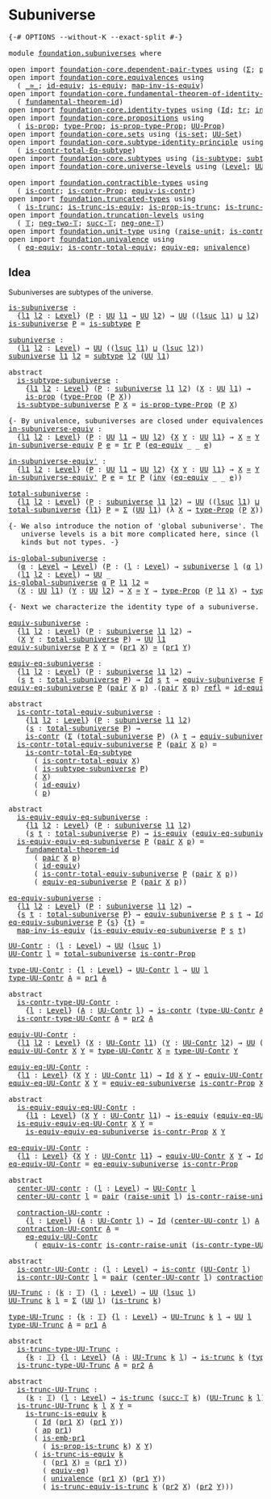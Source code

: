 # Subuniverse

<pre class="Agda"><a id="24" class="Symbol">{-#</a> <a id="28" class="Keyword">OPTIONS</a> <a id="36" class="Pragma">--without-K</a> <a id="48" class="Pragma">--exact-split</a> <a id="62" class="Symbol">#-}</a>

<a id="67" class="Keyword">module</a> <a id="74" href="foundation.subuniverses.html" class="Module">foundation.subuniverses</a> <a id="98" class="Keyword">where</a>

<a id="105" class="Keyword">open</a> <a id="110" class="Keyword">import</a> <a id="117" href="foundation-core.dependent-pair-types.html" class="Module">foundation-core.dependent-pair-types</a> <a id="154" class="Keyword">using</a> <a id="160" class="Symbol">(</a><a id="161" href="foundation-core.dependent-pair-types.html#502" class="Record">Σ</a><a id="162" class="Symbol">;</a> <a id="164" href="foundation-core.dependent-pair-types.html#575" class="InductiveConstructor">pair</a><a id="168" class="Symbol">;</a> <a id="170" href="foundation-core.dependent-pair-types.html#592" class="Field">pr1</a><a id="173" class="Symbol">;</a> <a id="175" href="foundation-core.dependent-pair-types.html#604" class="Field">pr2</a><a id="178" class="Symbol">)</a>
<a id="180" class="Keyword">open</a> <a id="185" class="Keyword">import</a> <a id="192" href="foundation-core.equivalences.html" class="Module">foundation-core.equivalences</a> <a id="221" class="Keyword">using</a>
  <a id="229" class="Symbol">(</a> <a id="231" href="foundation-core.equivalences.html#1607" class="Function Operator">_≃_</a><a id="234" class="Symbol">;</a> <a id="236" href="foundation-core.equivalences.html#2480" class="Function">id-equiv</a><a id="244" class="Symbol">;</a> <a id="246" href="foundation-core.equivalences.html#1542" class="Function">is-equiv</a><a id="254" class="Symbol">;</a> <a id="256" href="foundation-core.equivalences.html#4173" class="Function">map-inv-is-equiv</a><a id="272" class="Symbol">)</a>
<a id="274" class="Keyword">open</a> <a id="279" class="Keyword">import</a> <a id="286" href="foundation-core.fundamental-theorem-of-identity-types.html" class="Module">foundation-core.fundamental-theorem-of-identity-types</a> <a id="340" class="Keyword">using</a>
  <a id="348" class="Symbol">(</a> <a id="350" href="foundation-core.fundamental-theorem-of-identity-types.html#1888" class="Function">fundamental-theorem-id</a><a id="372" class="Symbol">)</a>
<a id="374" class="Keyword">open</a> <a id="379" class="Keyword">import</a> <a id="386" href="foundation-core.identity-types.html" class="Module">foundation-core.identity-types</a> <a id="417" class="Keyword">using</a> <a id="423" class="Symbol">(</a><a id="424" href="foundation-core.identity-types.html#641" class="Datatype">Id</a><a id="426" class="Symbol">;</a> <a id="428" href="foundation-core.identity-types.html#4584" class="Function">tr</a><a id="430" class="Symbol">;</a> <a id="432" href="foundation-core.identity-types.html#1552" class="Function">inv</a><a id="435" class="Symbol">;</a> <a id="437" href="foundation-core.identity-types.html#694" class="InductiveConstructor">refl</a><a id="441" class="Symbol">;</a> <a id="443" href="foundation-core.identity-types.html#2853" class="Function">ap</a><a id="445" class="Symbol">)</a>
<a id="447" class="Keyword">open</a> <a id="452" class="Keyword">import</a> <a id="459" href="foundation-core.propositions.html" class="Module">foundation-core.propositions</a> <a id="488" class="Keyword">using</a>
  <a id="496" class="Symbol">(</a> <a id="498" href="foundation-core.propositions.html#1246" class="Function">is-prop</a><a id="505" class="Symbol">;</a> <a id="507" href="foundation-core.propositions.html#1424" class="Function">type-Prop</a><a id="516" class="Symbol">;</a> <a id="518" href="foundation-core.propositions.html#1491" class="Function">is-prop-type-Prop</a><a id="535" class="Symbol">;</a> <a id="537" href="foundation-core.propositions.html#1322" class="Function">UU-Prop</a><a id="544" class="Symbol">)</a>
<a id="546" class="Keyword">open</a> <a id="551" class="Keyword">import</a> <a id="558" href="foundation-core.sets.html" class="Module">foundation-core.sets</a> <a id="579" class="Keyword">using</a> <a id="585" class="Symbol">(</a><a id="586" href="foundation-core.sets.html#1099" class="Function">is-set</a><a id="592" class="Symbol">;</a> <a id="594" href="foundation-core.sets.html#1177" class="Function">UU-Set</a><a id="600" class="Symbol">)</a>
<a id="602" class="Keyword">open</a> <a id="607" class="Keyword">import</a> <a id="614" href="foundation-core.subtype-identity-principle.html" class="Module">foundation-core.subtype-identity-principle</a> <a id="657" class="Keyword">using</a>
  <a id="665" class="Symbol">(</a> <a id="667" href="foundation-core.subtype-identity-principle.html#1572" class="Function">is-contr-total-Eq-subtype</a><a id="692" class="Symbol">)</a>
<a id="694" class="Keyword">open</a> <a id="699" class="Keyword">import</a> <a id="706" href="foundation-core.subtypes.html" class="Module">foundation-core.subtypes</a> <a id="731" class="Keyword">using</a> <a id="737" class="Symbol">(</a><a id="738" href="foundation-core.subtypes.html#1875" class="Function">is-subtype</a><a id="748" class="Symbol">;</a> <a id="750" href="foundation-core.subtypes.html#1998" class="Function">subtype</a><a id="757" class="Symbol">;</a> <a id="759" href="foundation-core.subtypes.html#2951" class="Function">is-emb-pr1</a><a id="769" class="Symbol">)</a>
<a id="771" class="Keyword">open</a> <a id="776" class="Keyword">import</a> <a id="783" href="foundation-core.universe-levels.html" class="Module">foundation-core.universe-levels</a> <a id="815" class="Keyword">using</a> <a id="821" class="Symbol">(</a><a id="822" href="Agda.Primitive.html#597" class="Postulate">Level</a><a id="827" class="Symbol">;</a> <a id="829" href="foundation-core.universe-levels.html#222" class="Primitive">UU</a><a id="831" class="Symbol">;</a> <a id="833" href="Agda.Primitive.html#780" class="Primitive">lsuc</a><a id="837" class="Symbol">;</a> <a id="839" href="Agda.Primitive.html#810" class="Primitive Operator">_⊔_</a><a id="842" class="Symbol">)</a>

<a id="845" class="Keyword">open</a> <a id="850" class="Keyword">import</a> <a id="857" href="foundation.contractible-types.html" class="Module">foundation.contractible-types</a> <a id="887" class="Keyword">using</a>
  <a id="895" class="Symbol">(</a> <a id="897" href="foundation-core.contractible-types.html#925" class="Function">is-contr</a><a id="905" class="Symbol">;</a> <a id="907" href="foundation.contractible-types.html#2659" class="Function">is-contr-Prop</a><a id="920" class="Symbol">;</a> <a id="922" href="foundation-core.contractible-types.html#4237" class="Function">equiv-is-contr</a><a id="936" class="Symbol">)</a>
<a id="938" class="Keyword">open</a> <a id="943" class="Keyword">import</a> <a id="950" href="foundation.truncated-types.html" class="Module">foundation.truncated-types</a> <a id="977" class="Keyword">using</a>
  <a id="985" class="Symbol">(</a> <a id="987" href="foundation-core.truncated-types.html#1466" class="Function">is-trunc</a><a id="995" class="Symbol">;</a> <a id="997" href="foundation-core.truncated-types.html#3918" class="Function">is-trunc-is-equiv</a><a id="1014" class="Symbol">;</a> <a id="1016" href="foundation.truncated-types.html#4327" class="Function">is-prop-is-trunc</a><a id="1032" class="Symbol">;</a> <a id="1034" href="foundation.truncated-types.html#4898" class="Function">is-trunc-equiv-is-trunc</a><a id="1057" class="Symbol">)</a>
<a id="1059" class="Keyword">open</a> <a id="1064" class="Keyword">import</a> <a id="1071" href="foundation.truncation-levels.html" class="Module">foundation.truncation-levels</a> <a id="1100" class="Keyword">using</a>
  <a id="1108" class="Symbol">(</a> <a id="1110" href="foundation-core.truncation-levels.html#382" class="Datatype">𝕋</a><a id="1111" class="Symbol">;</a> <a id="1113" href="foundation-core.truncation-levels.html#403" class="InductiveConstructor">neg-two-𝕋</a><a id="1122" class="Symbol">;</a> <a id="1124" href="foundation-core.truncation-levels.html#419" class="InductiveConstructor">succ-𝕋</a><a id="1130" class="Symbol">;</a> <a id="1132" href="foundation-core.truncation-levels.html#435" class="Function">neg-one-𝕋</a><a id="1141" class="Symbol">)</a>
<a id="1143" class="Keyword">open</a> <a id="1148" class="Keyword">import</a> <a id="1155" href="foundation.unit-type.html" class="Module">foundation.unit-type</a> <a id="1176" class="Keyword">using</a> <a id="1182" class="Symbol">(</a><a id="1183" href="foundation.unit-type.html#1237" class="Function">raise-unit</a><a id="1193" class="Symbol">;</a> <a id="1195" href="foundation.unit-type.html#2797" class="Function">is-contr-raise-unit</a><a id="1214" class="Symbol">)</a>
<a id="1216" class="Keyword">open</a> <a id="1221" class="Keyword">import</a> <a id="1228" href="foundation.univalence.html" class="Module">foundation.univalence</a> <a id="1250" class="Keyword">using</a>
  <a id="1258" class="Symbol">(</a> <a id="1260" href="foundation.univalence.html#1079" class="Function">eq-equiv</a><a id="1268" class="Symbol">;</a> <a id="1270" href="foundation.univalence.html#1331" class="Function">is-contr-total-equiv</a><a id="1290" class="Symbol">;</a> <a id="1292" href="foundation-core.univalence.html#832" class="Function">equiv-eq</a><a id="1300" class="Symbol">;</a> <a id="1302" href="foundation.univalence.html#996" class="Postulate">univalence</a><a id="1312" class="Symbol">)</a>
</pre>
## Idea

Subuniverses are subtypes of the universe.

<pre class="Agda"><a id="is-subuniverse"></a><a id="1380" href="foundation.subuniverses.html#1380" class="Function">is-subuniverse</a> <a id="1395" class="Symbol">:</a>
  <a id="1399" class="Symbol">{</a><a id="1400" href="foundation.subuniverses.html#1400" class="Bound">l1</a> <a id="1403" href="foundation.subuniverses.html#1403" class="Bound">l2</a> <a id="1406" class="Symbol">:</a> <a id="1408" href="Agda.Primitive.html#597" class="Postulate">Level</a><a id="1413" class="Symbol">}</a> <a id="1415" class="Symbol">(</a><a id="1416" href="foundation.subuniverses.html#1416" class="Bound">P</a> <a id="1418" class="Symbol">:</a> <a id="1420" href="foundation-core.universe-levels.html#222" class="Primitive">UU</a> <a id="1423" href="foundation.subuniverses.html#1400" class="Bound">l1</a> <a id="1426" class="Symbol">→</a> <a id="1428" href="foundation-core.universe-levels.html#222" class="Primitive">UU</a> <a id="1431" href="foundation.subuniverses.html#1403" class="Bound">l2</a><a id="1433" class="Symbol">)</a> <a id="1435" class="Symbol">→</a> <a id="1437" href="foundation-core.universe-levels.html#222" class="Primitive">UU</a> <a id="1440" class="Symbol">((</a><a id="1442" href="Agda.Primitive.html#780" class="Primitive">lsuc</a> <a id="1447" href="foundation.subuniverses.html#1400" class="Bound">l1</a><a id="1449" class="Symbol">)</a> <a id="1451" href="Agda.Primitive.html#810" class="Primitive Operator">⊔</a> <a id="1453" href="foundation.subuniverses.html#1403" class="Bound">l2</a><a id="1455" class="Symbol">)</a>
<a id="1457" href="foundation.subuniverses.html#1380" class="Function">is-subuniverse</a> <a id="1472" href="foundation.subuniverses.html#1472" class="Bound">P</a> <a id="1474" class="Symbol">=</a> <a id="1476" href="foundation-core.subtypes.html#1875" class="Function">is-subtype</a> <a id="1487" href="foundation.subuniverses.html#1472" class="Bound">P</a>

<a id="subuniverse"></a><a id="1490" href="foundation.subuniverses.html#1490" class="Function">subuniverse</a> <a id="1502" class="Symbol">:</a>
  <a id="1506" class="Symbol">(</a><a id="1507" href="foundation.subuniverses.html#1507" class="Bound">l1</a> <a id="1510" href="foundation.subuniverses.html#1510" class="Bound">l2</a> <a id="1513" class="Symbol">:</a> <a id="1515" href="Agda.Primitive.html#597" class="Postulate">Level</a><a id="1520" class="Symbol">)</a> <a id="1522" class="Symbol">→</a> <a id="1524" href="foundation-core.universe-levels.html#222" class="Primitive">UU</a> <a id="1527" class="Symbol">((</a><a id="1529" href="Agda.Primitive.html#780" class="Primitive">lsuc</a> <a id="1534" href="foundation.subuniverses.html#1507" class="Bound">l1</a><a id="1536" class="Symbol">)</a> <a id="1538" href="Agda.Primitive.html#810" class="Primitive Operator">⊔</a> <a id="1540" class="Symbol">(</a><a id="1541" href="Agda.Primitive.html#780" class="Primitive">lsuc</a> <a id="1546" href="foundation.subuniverses.html#1510" class="Bound">l2</a><a id="1548" class="Symbol">))</a>
<a id="1551" href="foundation.subuniverses.html#1490" class="Function">subuniverse</a> <a id="1563" href="foundation.subuniverses.html#1563" class="Bound">l1</a> <a id="1566" href="foundation.subuniverses.html#1566" class="Bound">l2</a> <a id="1569" class="Symbol">=</a> <a id="1571" href="foundation-core.subtypes.html#1998" class="Function">subtype</a> <a id="1579" href="foundation.subuniverses.html#1566" class="Bound">l2</a> <a id="1582" class="Symbol">(</a><a id="1583" href="foundation-core.universe-levels.html#222" class="Primitive">UU</a> <a id="1586" href="foundation.subuniverses.html#1563" class="Bound">l1</a><a id="1588" class="Symbol">)</a>

<a id="1591" class="Keyword">abstract</a>
  <a id="is-subtype-subuniverse"></a><a id="1602" href="foundation.subuniverses.html#1602" class="Function">is-subtype-subuniverse</a> <a id="1625" class="Symbol">:</a>
    <a id="1631" class="Symbol">{</a><a id="1632" href="foundation.subuniverses.html#1632" class="Bound">l1</a> <a id="1635" href="foundation.subuniverses.html#1635" class="Bound">l2</a> <a id="1638" class="Symbol">:</a> <a id="1640" href="Agda.Primitive.html#597" class="Postulate">Level</a><a id="1645" class="Symbol">}</a> <a id="1647" class="Symbol">(</a><a id="1648" href="foundation.subuniverses.html#1648" class="Bound">P</a> <a id="1650" class="Symbol">:</a> <a id="1652" href="foundation.subuniverses.html#1490" class="Function">subuniverse</a> <a id="1664" href="foundation.subuniverses.html#1632" class="Bound">l1</a> <a id="1667" href="foundation.subuniverses.html#1635" class="Bound">l2</a><a id="1669" class="Symbol">)</a> <a id="1671" class="Symbol">(</a><a id="1672" href="foundation.subuniverses.html#1672" class="Bound">X</a> <a id="1674" class="Symbol">:</a> <a id="1676" href="foundation-core.universe-levels.html#222" class="Primitive">UU</a> <a id="1679" href="foundation.subuniverses.html#1632" class="Bound">l1</a><a id="1681" class="Symbol">)</a> <a id="1683" class="Symbol">→</a>
    <a id="1689" href="foundation-core.propositions.html#1246" class="Function">is-prop</a> <a id="1697" class="Symbol">(</a><a id="1698" href="foundation-core.propositions.html#1424" class="Function">type-Prop</a> <a id="1708" class="Symbol">(</a><a id="1709" href="foundation.subuniverses.html#1648" class="Bound">P</a> <a id="1711" href="foundation.subuniverses.html#1672" class="Bound">X</a><a id="1712" class="Symbol">))</a>
  <a id="1717" href="foundation.subuniverses.html#1602" class="Function">is-subtype-subuniverse</a> <a id="1740" href="foundation.subuniverses.html#1740" class="Bound">P</a> <a id="1742" href="foundation.subuniverses.html#1742" class="Bound">X</a> <a id="1744" class="Symbol">=</a> <a id="1746" href="foundation-core.propositions.html#1491" class="Function">is-prop-type-Prop</a> <a id="1764" class="Symbol">(</a><a id="1765" href="foundation.subuniverses.html#1740" class="Bound">P</a> <a id="1767" href="foundation.subuniverses.html#1742" class="Bound">X</a><a id="1768" class="Symbol">)</a>

<a id="1771" class="Comment">{- By univalence, subuniverses are closed under equivalences. -}</a>
<a id="in-subuniverse-equiv"></a><a id="1836" href="foundation.subuniverses.html#1836" class="Function">in-subuniverse-equiv</a> <a id="1857" class="Symbol">:</a>
  <a id="1861" class="Symbol">{</a><a id="1862" href="foundation.subuniverses.html#1862" class="Bound">l1</a> <a id="1865" href="foundation.subuniverses.html#1865" class="Bound">l2</a> <a id="1868" class="Symbol">:</a> <a id="1870" href="Agda.Primitive.html#597" class="Postulate">Level</a><a id="1875" class="Symbol">}</a> <a id="1877" class="Symbol">(</a><a id="1878" href="foundation.subuniverses.html#1878" class="Bound">P</a> <a id="1880" class="Symbol">:</a> <a id="1882" href="foundation-core.universe-levels.html#222" class="Primitive">UU</a> <a id="1885" href="foundation.subuniverses.html#1862" class="Bound">l1</a> <a id="1888" class="Symbol">→</a> <a id="1890" href="foundation-core.universe-levels.html#222" class="Primitive">UU</a> <a id="1893" href="foundation.subuniverses.html#1865" class="Bound">l2</a><a id="1895" class="Symbol">)</a> <a id="1897" class="Symbol">{</a><a id="1898" href="foundation.subuniverses.html#1898" class="Bound">X</a> <a id="1900" href="foundation.subuniverses.html#1900" class="Bound">Y</a> <a id="1902" class="Symbol">:</a> <a id="1904" href="foundation-core.universe-levels.html#222" class="Primitive">UU</a> <a id="1907" href="foundation.subuniverses.html#1862" class="Bound">l1</a><a id="1909" class="Symbol">}</a> <a id="1911" class="Symbol">→</a> <a id="1913" href="foundation.subuniverses.html#1898" class="Bound">X</a> <a id="1915" href="foundation-core.equivalences.html#1607" class="Function Operator">≃</a> <a id="1917" href="foundation.subuniverses.html#1900" class="Bound">Y</a> <a id="1919" class="Symbol">→</a> <a id="1921" href="foundation.subuniverses.html#1878" class="Bound">P</a> <a id="1923" href="foundation.subuniverses.html#1898" class="Bound">X</a> <a id="1925" class="Symbol">→</a> <a id="1927" href="foundation.subuniverses.html#1878" class="Bound">P</a> <a id="1929" href="foundation.subuniverses.html#1900" class="Bound">Y</a>
<a id="1931" href="foundation.subuniverses.html#1836" class="Function">in-subuniverse-equiv</a> <a id="1952" href="foundation.subuniverses.html#1952" class="Bound">P</a> <a id="1954" href="foundation.subuniverses.html#1954" class="Bound">e</a> <a id="1956" class="Symbol">=</a> <a id="1958" href="foundation-core.identity-types.html#4584" class="Function">tr</a> <a id="1961" href="foundation.subuniverses.html#1952" class="Bound">P</a> <a id="1963" class="Symbol">(</a><a id="1964" href="foundation.univalence.html#1079" class="Function">eq-equiv</a> <a id="1973" class="Symbol">_</a> <a id="1975" class="Symbol">_</a> <a id="1977" href="foundation.subuniverses.html#1954" class="Bound">e</a><a id="1978" class="Symbol">)</a>

<a id="in-subuniverse-equiv&#39;"></a><a id="1981" href="foundation.subuniverses.html#1981" class="Function">in-subuniverse-equiv&#39;</a> <a id="2003" class="Symbol">:</a>
  <a id="2007" class="Symbol">{</a><a id="2008" href="foundation.subuniverses.html#2008" class="Bound">l1</a> <a id="2011" href="foundation.subuniverses.html#2011" class="Bound">l2</a> <a id="2014" class="Symbol">:</a> <a id="2016" href="Agda.Primitive.html#597" class="Postulate">Level</a><a id="2021" class="Symbol">}</a> <a id="2023" class="Symbol">(</a><a id="2024" href="foundation.subuniverses.html#2024" class="Bound">P</a> <a id="2026" class="Symbol">:</a> <a id="2028" href="foundation-core.universe-levels.html#222" class="Primitive">UU</a> <a id="2031" href="foundation.subuniverses.html#2008" class="Bound">l1</a> <a id="2034" class="Symbol">→</a> <a id="2036" href="foundation-core.universe-levels.html#222" class="Primitive">UU</a> <a id="2039" href="foundation.subuniverses.html#2011" class="Bound">l2</a><a id="2041" class="Symbol">)</a> <a id="2043" class="Symbol">{</a><a id="2044" href="foundation.subuniverses.html#2044" class="Bound">X</a> <a id="2046" href="foundation.subuniverses.html#2046" class="Bound">Y</a> <a id="2048" class="Symbol">:</a> <a id="2050" href="foundation-core.universe-levels.html#222" class="Primitive">UU</a> <a id="2053" href="foundation.subuniverses.html#2008" class="Bound">l1</a><a id="2055" class="Symbol">}</a> <a id="2057" class="Symbol">→</a> <a id="2059" href="foundation.subuniverses.html#2044" class="Bound">X</a> <a id="2061" href="foundation-core.equivalences.html#1607" class="Function Operator">≃</a> <a id="2063" href="foundation.subuniverses.html#2046" class="Bound">Y</a> <a id="2065" class="Symbol">→</a> <a id="2067" href="foundation.subuniverses.html#2024" class="Bound">P</a> <a id="2069" href="foundation.subuniverses.html#2046" class="Bound">Y</a> <a id="2071" class="Symbol">→</a> <a id="2073" href="foundation.subuniverses.html#2024" class="Bound">P</a> <a id="2075" href="foundation.subuniverses.html#2044" class="Bound">X</a>
<a id="2077" href="foundation.subuniverses.html#1981" class="Function">in-subuniverse-equiv&#39;</a> <a id="2099" href="foundation.subuniverses.html#2099" class="Bound">P</a> <a id="2101" href="foundation.subuniverses.html#2101" class="Bound">e</a> <a id="2103" class="Symbol">=</a> <a id="2105" href="foundation-core.identity-types.html#4584" class="Function">tr</a> <a id="2108" href="foundation.subuniverses.html#2099" class="Bound">P</a> <a id="2110" class="Symbol">(</a><a id="2111" href="foundation-core.identity-types.html#1552" class="Function">inv</a> <a id="2115" class="Symbol">(</a><a id="2116" href="foundation.univalence.html#1079" class="Function">eq-equiv</a> <a id="2125" class="Symbol">_</a> <a id="2127" class="Symbol">_</a> <a id="2129" href="foundation.subuniverses.html#2101" class="Bound">e</a><a id="2130" class="Symbol">))</a>

<a id="total-subuniverse"></a><a id="2134" href="foundation.subuniverses.html#2134" class="Function">total-subuniverse</a> <a id="2152" class="Symbol">:</a>
  <a id="2156" class="Symbol">{</a><a id="2157" href="foundation.subuniverses.html#2157" class="Bound">l1</a> <a id="2160" href="foundation.subuniverses.html#2160" class="Bound">l2</a> <a id="2163" class="Symbol">:</a> <a id="2165" href="Agda.Primitive.html#597" class="Postulate">Level</a><a id="2170" class="Symbol">}</a> <a id="2172" class="Symbol">(</a><a id="2173" href="foundation.subuniverses.html#2173" class="Bound">P</a> <a id="2175" class="Symbol">:</a> <a id="2177" href="foundation.subuniverses.html#1490" class="Function">subuniverse</a> <a id="2189" href="foundation.subuniverses.html#2157" class="Bound">l1</a> <a id="2192" href="foundation.subuniverses.html#2160" class="Bound">l2</a><a id="2194" class="Symbol">)</a> <a id="2196" class="Symbol">→</a> <a id="2198" href="foundation-core.universe-levels.html#222" class="Primitive">UU</a> <a id="2201" class="Symbol">((</a><a id="2203" href="Agda.Primitive.html#780" class="Primitive">lsuc</a> <a id="2208" href="foundation.subuniverses.html#2157" class="Bound">l1</a><a id="2210" class="Symbol">)</a> <a id="2212" href="Agda.Primitive.html#810" class="Primitive Operator">⊔</a> <a id="2214" href="foundation.subuniverses.html#2160" class="Bound">l2</a><a id="2216" class="Symbol">)</a>
<a id="2218" href="foundation.subuniverses.html#2134" class="Function">total-subuniverse</a> <a id="2236" class="Symbol">{</a><a id="2237" href="foundation.subuniverses.html#2237" class="Bound">l1</a><a id="2239" class="Symbol">}</a> <a id="2241" href="foundation.subuniverses.html#2241" class="Bound">P</a> <a id="2243" class="Symbol">=</a> <a id="2245" href="foundation-core.dependent-pair-types.html#502" class="Record">Σ</a> <a id="2247" class="Symbol">(</a><a id="2248" href="foundation-core.universe-levels.html#222" class="Primitive">UU</a> <a id="2251" href="foundation.subuniverses.html#2237" class="Bound">l1</a><a id="2253" class="Symbol">)</a> <a id="2255" class="Symbol">(λ</a> <a id="2258" href="foundation.subuniverses.html#2258" class="Bound">X</a> <a id="2260" class="Symbol">→</a> <a id="2262" href="foundation-core.propositions.html#1424" class="Function">type-Prop</a> <a id="2272" class="Symbol">(</a><a id="2273" href="foundation.subuniverses.html#2241" class="Bound">P</a> <a id="2275" href="foundation.subuniverses.html#2258" class="Bound">X</a><a id="2276" class="Symbol">))</a>

<a id="2280" class="Comment">{- We also introduce the notion of &#39;global subuniverse&#39;. The handling of 
   universe levels is a bit more complicated here, since (l : Level) → A l are 
   kinds but not types. -}</a>
   
<a id="is-global-subuniverse"></a><a id="2465" href="foundation.subuniverses.html#2465" class="Function">is-global-subuniverse</a> <a id="2487" class="Symbol">:</a>
  <a id="2491" class="Symbol">(</a><a id="2492" href="foundation.subuniverses.html#2492" class="Bound">α</a> <a id="2494" class="Symbol">:</a> <a id="2496" href="Agda.Primitive.html#597" class="Postulate">Level</a> <a id="2502" class="Symbol">→</a> <a id="2504" href="Agda.Primitive.html#597" class="Postulate">Level</a><a id="2509" class="Symbol">)</a> <a id="2511" class="Symbol">(</a><a id="2512" href="foundation.subuniverses.html#2512" class="Bound">P</a> <a id="2514" class="Symbol">:</a> <a id="2516" class="Symbol">(</a><a id="2517" href="foundation.subuniverses.html#2517" class="Bound">l</a> <a id="2519" class="Symbol">:</a> <a id="2521" href="Agda.Primitive.html#597" class="Postulate">Level</a><a id="2526" class="Symbol">)</a> <a id="2528" class="Symbol">→</a> <a id="2530" href="foundation.subuniverses.html#1490" class="Function">subuniverse</a> <a id="2542" href="foundation.subuniverses.html#2517" class="Bound">l</a> <a id="2544" class="Symbol">(</a><a id="2545" href="foundation.subuniverses.html#2492" class="Bound">α</a> <a id="2547" href="foundation.subuniverses.html#2517" class="Bound">l</a><a id="2548" class="Symbol">))</a> <a id="2551" class="Symbol">→</a>
  <a id="2555" class="Symbol">(</a><a id="2556" href="foundation.subuniverses.html#2556" class="Bound">l1</a> <a id="2559" href="foundation.subuniverses.html#2559" class="Bound">l2</a> <a id="2562" class="Symbol">:</a> <a id="2564" href="Agda.Primitive.html#597" class="Postulate">Level</a><a id="2569" class="Symbol">)</a> <a id="2571" class="Symbol">→</a> <a id="2573" href="foundation-core.universe-levels.html#222" class="Primitive">UU</a> <a id="2576" class="Symbol">_</a>
<a id="2578" href="foundation.subuniverses.html#2465" class="Function">is-global-subuniverse</a> <a id="2600" href="foundation.subuniverses.html#2600" class="Bound">α</a> <a id="2602" href="foundation.subuniverses.html#2602" class="Bound">P</a> <a id="2604" href="foundation.subuniverses.html#2604" class="Bound">l1</a> <a id="2607" href="foundation.subuniverses.html#2607" class="Bound">l2</a> <a id="2610" class="Symbol">=</a>
  <a id="2614" class="Symbol">(</a><a id="2615" href="foundation.subuniverses.html#2615" class="Bound">X</a> <a id="2617" class="Symbol">:</a> <a id="2619" href="foundation-core.universe-levels.html#222" class="Primitive">UU</a> <a id="2622" href="foundation.subuniverses.html#2604" class="Bound">l1</a><a id="2624" class="Symbol">)</a> <a id="2626" class="Symbol">(</a><a id="2627" href="foundation.subuniverses.html#2627" class="Bound">Y</a> <a id="2629" class="Symbol">:</a> <a id="2631" href="foundation-core.universe-levels.html#222" class="Primitive">UU</a> <a id="2634" href="foundation.subuniverses.html#2607" class="Bound">l2</a><a id="2636" class="Symbol">)</a> <a id="2638" class="Symbol">→</a> <a id="2640" href="foundation.subuniverses.html#2615" class="Bound">X</a> <a id="2642" href="foundation-core.equivalences.html#1607" class="Function Operator">≃</a> <a id="2644" href="foundation.subuniverses.html#2627" class="Bound">Y</a> <a id="2646" class="Symbol">→</a> <a id="2648" href="foundation-core.propositions.html#1424" class="Function">type-Prop</a> <a id="2658" class="Symbol">(</a><a id="2659" href="foundation.subuniverses.html#2602" class="Bound">P</a> <a id="2661" href="foundation.subuniverses.html#2604" class="Bound">l1</a> <a id="2664" href="foundation.subuniverses.html#2615" class="Bound">X</a><a id="2665" class="Symbol">)</a> <a id="2667" class="Symbol">→</a> <a id="2669" href="foundation-core.propositions.html#1424" class="Function">type-Prop</a> <a id="2679" class="Symbol">(</a><a id="2680" href="foundation.subuniverses.html#2602" class="Bound">P</a> <a id="2682" href="foundation.subuniverses.html#2607" class="Bound">l2</a> <a id="2685" href="foundation.subuniverses.html#2627" class="Bound">Y</a><a id="2686" class="Symbol">)</a>

<a id="2689" class="Comment">{- Next we characterize the identity type of a subuniverse. -}</a>

<a id="equiv-subuniverse"></a><a id="2753" href="foundation.subuniverses.html#2753" class="Function">equiv-subuniverse</a> <a id="2771" class="Symbol">:</a>
  <a id="2775" class="Symbol">{</a><a id="2776" href="foundation.subuniverses.html#2776" class="Bound">l1</a> <a id="2779" href="foundation.subuniverses.html#2779" class="Bound">l2</a> <a id="2782" class="Symbol">:</a> <a id="2784" href="Agda.Primitive.html#597" class="Postulate">Level</a><a id="2789" class="Symbol">}</a> <a id="2791" class="Symbol">(</a><a id="2792" href="foundation.subuniverses.html#2792" class="Bound">P</a> <a id="2794" class="Symbol">:</a> <a id="2796" href="foundation.subuniverses.html#1490" class="Function">subuniverse</a> <a id="2808" href="foundation.subuniverses.html#2776" class="Bound">l1</a> <a id="2811" href="foundation.subuniverses.html#2779" class="Bound">l2</a><a id="2813" class="Symbol">)</a> <a id="2815" class="Symbol">→</a>
  <a id="2819" class="Symbol">(</a><a id="2820" href="foundation.subuniverses.html#2820" class="Bound">X</a> <a id="2822" href="foundation.subuniverses.html#2822" class="Bound">Y</a> <a id="2824" class="Symbol">:</a> <a id="2826" href="foundation.subuniverses.html#2134" class="Function">total-subuniverse</a> <a id="2844" href="foundation.subuniverses.html#2792" class="Bound">P</a><a id="2845" class="Symbol">)</a> <a id="2847" class="Symbol">→</a> <a id="2849" href="foundation-core.universe-levels.html#222" class="Primitive">UU</a> <a id="2852" href="foundation.subuniverses.html#2776" class="Bound">l1</a>
<a id="2855" href="foundation.subuniverses.html#2753" class="Function">equiv-subuniverse</a> <a id="2873" href="foundation.subuniverses.html#2873" class="Bound">P</a> <a id="2875" href="foundation.subuniverses.html#2875" class="Bound">X</a> <a id="2877" href="foundation.subuniverses.html#2877" class="Bound">Y</a> <a id="2879" class="Symbol">=</a> <a id="2881" class="Symbol">(</a><a id="2882" href="foundation-core.dependent-pair-types.html#592" class="Field">pr1</a> <a id="2886" href="foundation.subuniverses.html#2875" class="Bound">X</a><a id="2887" class="Symbol">)</a> <a id="2889" href="foundation-core.equivalences.html#1607" class="Function Operator">≃</a> <a id="2891" class="Symbol">(</a><a id="2892" href="foundation-core.dependent-pair-types.html#592" class="Field">pr1</a> <a id="2896" href="foundation.subuniverses.html#2877" class="Bound">Y</a><a id="2897" class="Symbol">)</a>

<a id="equiv-eq-subuniverse"></a><a id="2900" href="foundation.subuniverses.html#2900" class="Function">equiv-eq-subuniverse</a> <a id="2921" class="Symbol">:</a>
  <a id="2925" class="Symbol">{</a><a id="2926" href="foundation.subuniverses.html#2926" class="Bound">l1</a> <a id="2929" href="foundation.subuniverses.html#2929" class="Bound">l2</a> <a id="2932" class="Symbol">:</a> <a id="2934" href="Agda.Primitive.html#597" class="Postulate">Level</a><a id="2939" class="Symbol">}</a> <a id="2941" class="Symbol">(</a><a id="2942" href="foundation.subuniverses.html#2942" class="Bound">P</a> <a id="2944" class="Symbol">:</a> <a id="2946" href="foundation.subuniverses.html#1490" class="Function">subuniverse</a> <a id="2958" href="foundation.subuniverses.html#2926" class="Bound">l1</a> <a id="2961" href="foundation.subuniverses.html#2929" class="Bound">l2</a><a id="2963" class="Symbol">)</a> <a id="2965" class="Symbol">→</a>
  <a id="2969" class="Symbol">(</a><a id="2970" href="foundation.subuniverses.html#2970" class="Bound">s</a> <a id="2972" href="foundation.subuniverses.html#2972" class="Bound">t</a> <a id="2974" class="Symbol">:</a> <a id="2976" href="foundation.subuniverses.html#2134" class="Function">total-subuniverse</a> <a id="2994" href="foundation.subuniverses.html#2942" class="Bound">P</a><a id="2995" class="Symbol">)</a> <a id="2997" class="Symbol">→</a> <a id="2999" href="foundation-core.identity-types.html#641" class="Datatype">Id</a> <a id="3002" href="foundation.subuniverses.html#2970" class="Bound">s</a> <a id="3004" href="foundation.subuniverses.html#2972" class="Bound">t</a> <a id="3006" class="Symbol">→</a> <a id="3008" href="foundation.subuniverses.html#2753" class="Function">equiv-subuniverse</a> <a id="3026" href="foundation.subuniverses.html#2942" class="Bound">P</a> <a id="3028" href="foundation.subuniverses.html#2970" class="Bound">s</a> <a id="3030" href="foundation.subuniverses.html#2972" class="Bound">t</a>
<a id="3032" href="foundation.subuniverses.html#2900" class="Function">equiv-eq-subuniverse</a> <a id="3053" href="foundation.subuniverses.html#3053" class="Bound">P</a> <a id="3055" class="Symbol">(</a><a id="3056" href="foundation-core.dependent-pair-types.html#575" class="InductiveConstructor">pair</a> <a id="3061" href="foundation.subuniverses.html#3061" class="Bound">X</a> <a id="3063" href="foundation.subuniverses.html#3063" class="Bound">p</a><a id="3064" class="Symbol">)</a> <a id="3066" class="DottedPattern Symbol">.(</a><a id="3068" href="foundation-core.dependent-pair-types.html#575" class="DottedPattern InductiveConstructor">pair</a> <a id="3073" href="foundation.subuniverses.html#3061" class="DottedPattern Bound">X</a> <a id="3075" href="foundation.subuniverses.html#3063" class="DottedPattern Bound">p</a><a id="3076" class="DottedPattern Symbol">)</a> <a id="3078" href="foundation-core.identity-types.html#694" class="InductiveConstructor">refl</a> <a id="3083" class="Symbol">=</a> <a id="3085" href="foundation-core.equivalences.html#2480" class="Function">id-equiv</a>

<a id="3095" class="Keyword">abstract</a>
  <a id="is-contr-total-equiv-subuniverse"></a><a id="3106" href="foundation.subuniverses.html#3106" class="Function">is-contr-total-equiv-subuniverse</a> <a id="3139" class="Symbol">:</a>
    <a id="3145" class="Symbol">{</a><a id="3146" href="foundation.subuniverses.html#3146" class="Bound">l1</a> <a id="3149" href="foundation.subuniverses.html#3149" class="Bound">l2</a> <a id="3152" class="Symbol">:</a> <a id="3154" href="Agda.Primitive.html#597" class="Postulate">Level</a><a id="3159" class="Symbol">}</a> <a id="3161" class="Symbol">(</a><a id="3162" href="foundation.subuniverses.html#3162" class="Bound">P</a> <a id="3164" class="Symbol">:</a> <a id="3166" href="foundation.subuniverses.html#1490" class="Function">subuniverse</a> <a id="3178" href="foundation.subuniverses.html#3146" class="Bound">l1</a> <a id="3181" href="foundation.subuniverses.html#3149" class="Bound">l2</a><a id="3183" class="Symbol">)</a>
    <a id="3189" class="Symbol">(</a><a id="3190" href="foundation.subuniverses.html#3190" class="Bound">s</a> <a id="3192" class="Symbol">:</a> <a id="3194" href="foundation.subuniverses.html#2134" class="Function">total-subuniverse</a> <a id="3212" href="foundation.subuniverses.html#3162" class="Bound">P</a><a id="3213" class="Symbol">)</a> <a id="3215" class="Symbol">→</a>
    <a id="3221" href="foundation-core.contractible-types.html#925" class="Function">is-contr</a> <a id="3230" class="Symbol">(</a><a id="3231" href="foundation-core.dependent-pair-types.html#502" class="Record">Σ</a> <a id="3233" class="Symbol">(</a><a id="3234" href="foundation.subuniverses.html#2134" class="Function">total-subuniverse</a> <a id="3252" href="foundation.subuniverses.html#3162" class="Bound">P</a><a id="3253" class="Symbol">)</a> <a id="3255" class="Symbol">(λ</a> <a id="3258" href="foundation.subuniverses.html#3258" class="Bound">t</a> <a id="3260" class="Symbol">→</a> <a id="3262" href="foundation.subuniverses.html#2753" class="Function">equiv-subuniverse</a> <a id="3280" href="foundation.subuniverses.html#3162" class="Bound">P</a> <a id="3282" href="foundation.subuniverses.html#3190" class="Bound">s</a> <a id="3284" href="foundation.subuniverses.html#3258" class="Bound">t</a><a id="3285" class="Symbol">))</a>
  <a id="3290" href="foundation.subuniverses.html#3106" class="Function">is-contr-total-equiv-subuniverse</a> <a id="3323" href="foundation.subuniverses.html#3323" class="Bound">P</a> <a id="3325" class="Symbol">(</a><a id="3326" href="foundation-core.dependent-pair-types.html#575" class="InductiveConstructor">pair</a> <a id="3331" href="foundation.subuniverses.html#3331" class="Bound">X</a> <a id="3333" href="foundation.subuniverses.html#3333" class="Bound">p</a><a id="3334" class="Symbol">)</a> <a id="3336" class="Symbol">=</a>
    <a id="3342" href="foundation-core.subtype-identity-principle.html#1572" class="Function">is-contr-total-Eq-subtype</a>
      <a id="3374" class="Symbol">(</a> <a id="3376" href="foundation.univalence.html#1331" class="Function">is-contr-total-equiv</a> <a id="3397" href="foundation.subuniverses.html#3331" class="Bound">X</a><a id="3398" class="Symbol">)</a>
      <a id="3406" class="Symbol">(</a> <a id="3408" href="foundation.subuniverses.html#1602" class="Function">is-subtype-subuniverse</a> <a id="3431" href="foundation.subuniverses.html#3323" class="Bound">P</a><a id="3432" class="Symbol">)</a>
      <a id="3440" class="Symbol">(</a> <a id="3442" href="foundation.subuniverses.html#3331" class="Bound">X</a><a id="3443" class="Symbol">)</a>
      <a id="3451" class="Symbol">(</a> <a id="3453" href="foundation-core.equivalences.html#2480" class="Function">id-equiv</a><a id="3461" class="Symbol">)</a>
      <a id="3469" class="Symbol">(</a> <a id="3471" href="foundation.subuniverses.html#3333" class="Bound">p</a><a id="3472" class="Symbol">)</a>

<a id="3475" class="Keyword">abstract</a>
  <a id="is-equiv-equiv-eq-subuniverse"></a><a id="3486" href="foundation.subuniverses.html#3486" class="Function">is-equiv-equiv-eq-subuniverse</a> <a id="3516" class="Symbol">:</a>
    <a id="3522" class="Symbol">{</a><a id="3523" href="foundation.subuniverses.html#3523" class="Bound">l1</a> <a id="3526" href="foundation.subuniverses.html#3526" class="Bound">l2</a> <a id="3529" class="Symbol">:</a> <a id="3531" href="Agda.Primitive.html#597" class="Postulate">Level</a><a id="3536" class="Symbol">}</a> <a id="3538" class="Symbol">(</a><a id="3539" href="foundation.subuniverses.html#3539" class="Bound">P</a> <a id="3541" class="Symbol">:</a> <a id="3543" href="foundation.subuniverses.html#1490" class="Function">subuniverse</a> <a id="3555" href="foundation.subuniverses.html#3523" class="Bound">l1</a> <a id="3558" href="foundation.subuniverses.html#3526" class="Bound">l2</a><a id="3560" class="Symbol">)</a>
    <a id="3566" class="Symbol">(</a><a id="3567" href="foundation.subuniverses.html#3567" class="Bound">s</a> <a id="3569" href="foundation.subuniverses.html#3569" class="Bound">t</a> <a id="3571" class="Symbol">:</a> <a id="3573" href="foundation.subuniverses.html#2134" class="Function">total-subuniverse</a> <a id="3591" href="foundation.subuniverses.html#3539" class="Bound">P</a><a id="3592" class="Symbol">)</a> <a id="3594" class="Symbol">→</a> <a id="3596" href="foundation-core.equivalences.html#1542" class="Function">is-equiv</a> <a id="3605" class="Symbol">(</a><a id="3606" href="foundation.subuniverses.html#2900" class="Function">equiv-eq-subuniverse</a> <a id="3627" href="foundation.subuniverses.html#3539" class="Bound">P</a> <a id="3629" href="foundation.subuniverses.html#3567" class="Bound">s</a> <a id="3631" href="foundation.subuniverses.html#3569" class="Bound">t</a><a id="3632" class="Symbol">)</a>
  <a id="3636" href="foundation.subuniverses.html#3486" class="Function">is-equiv-equiv-eq-subuniverse</a> <a id="3666" href="foundation.subuniverses.html#3666" class="Bound">P</a> <a id="3668" class="Symbol">(</a><a id="3669" href="foundation-core.dependent-pair-types.html#575" class="InductiveConstructor">pair</a> <a id="3674" href="foundation.subuniverses.html#3674" class="Bound">X</a> <a id="3676" href="foundation.subuniverses.html#3676" class="Bound">p</a><a id="3677" class="Symbol">)</a> <a id="3679" class="Symbol">=</a>
    <a id="3685" href="foundation-core.fundamental-theorem-of-identity-types.html#1888" class="Function">fundamental-theorem-id</a>
      <a id="3714" class="Symbol">(</a> <a id="3716" href="foundation-core.dependent-pair-types.html#575" class="InductiveConstructor">pair</a> <a id="3721" href="foundation.subuniverses.html#3674" class="Bound">X</a> <a id="3723" href="foundation.subuniverses.html#3676" class="Bound">p</a><a id="3724" class="Symbol">)</a>
      <a id="3732" class="Symbol">(</a> <a id="3734" href="foundation-core.equivalences.html#2480" class="Function">id-equiv</a><a id="3742" class="Symbol">)</a>
      <a id="3750" class="Symbol">(</a> <a id="3752" href="foundation.subuniverses.html#3106" class="Function">is-contr-total-equiv-subuniverse</a> <a id="3785" href="foundation.subuniverses.html#3666" class="Bound">P</a> <a id="3787" class="Symbol">(</a><a id="3788" href="foundation-core.dependent-pair-types.html#575" class="InductiveConstructor">pair</a> <a id="3793" href="foundation.subuniverses.html#3674" class="Bound">X</a> <a id="3795" href="foundation.subuniverses.html#3676" class="Bound">p</a><a id="3796" class="Symbol">))</a>
      <a id="3805" class="Symbol">(</a> <a id="3807" href="foundation.subuniverses.html#2900" class="Function">equiv-eq-subuniverse</a> <a id="3828" href="foundation.subuniverses.html#3666" class="Bound">P</a> <a id="3830" class="Symbol">(</a><a id="3831" href="foundation-core.dependent-pair-types.html#575" class="InductiveConstructor">pair</a> <a id="3836" href="foundation.subuniverses.html#3674" class="Bound">X</a> <a id="3838" href="foundation.subuniverses.html#3676" class="Bound">p</a><a id="3839" class="Symbol">))</a>

<a id="eq-equiv-subuniverse"></a><a id="3843" href="foundation.subuniverses.html#3843" class="Function">eq-equiv-subuniverse</a> <a id="3864" class="Symbol">:</a>
  <a id="3868" class="Symbol">{</a><a id="3869" href="foundation.subuniverses.html#3869" class="Bound">l1</a> <a id="3872" href="foundation.subuniverses.html#3872" class="Bound">l2</a> <a id="3875" class="Symbol">:</a> <a id="3877" href="Agda.Primitive.html#597" class="Postulate">Level</a><a id="3882" class="Symbol">}</a> <a id="3884" class="Symbol">(</a><a id="3885" href="foundation.subuniverses.html#3885" class="Bound">P</a> <a id="3887" class="Symbol">:</a> <a id="3889" href="foundation.subuniverses.html#1490" class="Function">subuniverse</a> <a id="3901" href="foundation.subuniverses.html#3869" class="Bound">l1</a> <a id="3904" href="foundation.subuniverses.html#3872" class="Bound">l2</a><a id="3906" class="Symbol">)</a> <a id="3908" class="Symbol">→</a>
  <a id="3912" class="Symbol">{</a><a id="3913" href="foundation.subuniverses.html#3913" class="Bound">s</a> <a id="3915" href="foundation.subuniverses.html#3915" class="Bound">t</a> <a id="3917" class="Symbol">:</a> <a id="3919" href="foundation.subuniverses.html#2134" class="Function">total-subuniverse</a> <a id="3937" href="foundation.subuniverses.html#3885" class="Bound">P</a><a id="3938" class="Symbol">}</a> <a id="3940" class="Symbol">→</a> <a id="3942" href="foundation.subuniverses.html#2753" class="Function">equiv-subuniverse</a> <a id="3960" href="foundation.subuniverses.html#3885" class="Bound">P</a> <a id="3962" href="foundation.subuniverses.html#3913" class="Bound">s</a> <a id="3964" href="foundation.subuniverses.html#3915" class="Bound">t</a> <a id="3966" class="Symbol">→</a> <a id="3968" href="foundation-core.identity-types.html#641" class="Datatype">Id</a> <a id="3971" href="foundation.subuniverses.html#3913" class="Bound">s</a> <a id="3973" href="foundation.subuniverses.html#3915" class="Bound">t</a>
<a id="3975" href="foundation.subuniverses.html#3843" class="Function">eq-equiv-subuniverse</a> <a id="3996" href="foundation.subuniverses.html#3996" class="Bound">P</a> <a id="3998" class="Symbol">{</a><a id="3999" href="foundation.subuniverses.html#3999" class="Bound">s</a><a id="4000" class="Symbol">}</a> <a id="4002" class="Symbol">{</a><a id="4003" href="foundation.subuniverses.html#4003" class="Bound">t</a><a id="4004" class="Symbol">}</a> <a id="4006" class="Symbol">=</a>
  <a id="4010" href="foundation-core.equivalences.html#4173" class="Function">map-inv-is-equiv</a> <a id="4027" class="Symbol">(</a><a id="4028" href="foundation.subuniverses.html#3486" class="Function">is-equiv-equiv-eq-subuniverse</a> <a id="4058" href="foundation.subuniverses.html#3996" class="Bound">P</a> <a id="4060" href="foundation.subuniverses.html#3999" class="Bound">s</a> <a id="4062" href="foundation.subuniverses.html#4003" class="Bound">t</a><a id="4063" class="Symbol">)</a>
</pre>
<pre class="Agda"><a id="UU-Contr"></a><a id="4078" href="foundation.subuniverses.html#4078" class="Function">UU-Contr</a> <a id="4087" class="Symbol">:</a> <a id="4089" class="Symbol">(</a><a id="4090" href="foundation.subuniverses.html#4090" class="Bound">l</a> <a id="4092" class="Symbol">:</a> <a id="4094" href="Agda.Primitive.html#597" class="Postulate">Level</a><a id="4099" class="Symbol">)</a> <a id="4101" class="Symbol">→</a> <a id="4103" href="foundation-core.universe-levels.html#222" class="Primitive">UU</a> <a id="4106" class="Symbol">(</a><a id="4107" href="Agda.Primitive.html#780" class="Primitive">lsuc</a> <a id="4112" href="foundation.subuniverses.html#4090" class="Bound">l</a><a id="4113" class="Symbol">)</a>
<a id="4115" href="foundation.subuniverses.html#4078" class="Function">UU-Contr</a> <a id="4124" href="foundation.subuniverses.html#4124" class="Bound">l</a> <a id="4126" class="Symbol">=</a> <a id="4128" href="foundation.subuniverses.html#2134" class="Function">total-subuniverse</a> <a id="4146" href="foundation.contractible-types.html#2659" class="Function">is-contr-Prop</a>

<a id="type-UU-Contr"></a><a id="4161" href="foundation.subuniverses.html#4161" class="Function">type-UU-Contr</a> <a id="4175" class="Symbol">:</a> <a id="4177" class="Symbol">{</a><a id="4178" href="foundation.subuniverses.html#4178" class="Bound">l</a> <a id="4180" class="Symbol">:</a> <a id="4182" href="Agda.Primitive.html#597" class="Postulate">Level</a><a id="4187" class="Symbol">}</a> <a id="4189" class="Symbol">→</a> <a id="4191" href="foundation.subuniverses.html#4078" class="Function">UU-Contr</a> <a id="4200" href="foundation.subuniverses.html#4178" class="Bound">l</a> <a id="4202" class="Symbol">→</a> <a id="4204" href="foundation-core.universe-levels.html#222" class="Primitive">UU</a> <a id="4207" href="foundation.subuniverses.html#4178" class="Bound">l</a>
<a id="4209" href="foundation.subuniverses.html#4161" class="Function">type-UU-Contr</a> <a id="4223" href="foundation.subuniverses.html#4223" class="Bound">A</a> <a id="4225" class="Symbol">=</a> <a id="4227" href="foundation-core.dependent-pair-types.html#592" class="Field">pr1</a> <a id="4231" href="foundation.subuniverses.html#4223" class="Bound">A</a>

<a id="4234" class="Keyword">abstract</a>
  <a id="is-contr-type-UU-Contr"></a><a id="4245" href="foundation.subuniverses.html#4245" class="Function">is-contr-type-UU-Contr</a> <a id="4268" class="Symbol">:</a>
    <a id="4274" class="Symbol">{</a><a id="4275" href="foundation.subuniverses.html#4275" class="Bound">l</a> <a id="4277" class="Symbol">:</a> <a id="4279" href="Agda.Primitive.html#597" class="Postulate">Level</a><a id="4284" class="Symbol">}</a> <a id="4286" class="Symbol">(</a><a id="4287" href="foundation.subuniverses.html#4287" class="Bound">A</a> <a id="4289" class="Symbol">:</a> <a id="4291" href="foundation.subuniverses.html#4078" class="Function">UU-Contr</a> <a id="4300" href="foundation.subuniverses.html#4275" class="Bound">l</a><a id="4301" class="Symbol">)</a> <a id="4303" class="Symbol">→</a> <a id="4305" href="foundation-core.contractible-types.html#925" class="Function">is-contr</a> <a id="4314" class="Symbol">(</a><a id="4315" href="foundation.subuniverses.html#4161" class="Function">type-UU-Contr</a> <a id="4329" href="foundation.subuniverses.html#4287" class="Bound">A</a><a id="4330" class="Symbol">)</a>
  <a id="4334" href="foundation.subuniverses.html#4245" class="Function">is-contr-type-UU-Contr</a> <a id="4357" href="foundation.subuniverses.html#4357" class="Bound">A</a> <a id="4359" class="Symbol">=</a> <a id="4361" href="foundation-core.dependent-pair-types.html#604" class="Field">pr2</a> <a id="4365" href="foundation.subuniverses.html#4357" class="Bound">A</a>

<a id="equiv-UU-Contr"></a><a id="4368" href="foundation.subuniverses.html#4368" class="Function">equiv-UU-Contr</a> <a id="4383" class="Symbol">:</a>
  <a id="4387" class="Symbol">{</a><a id="4388" href="foundation.subuniverses.html#4388" class="Bound">l1</a> <a id="4391" href="foundation.subuniverses.html#4391" class="Bound">l2</a> <a id="4394" class="Symbol">:</a> <a id="4396" href="Agda.Primitive.html#597" class="Postulate">Level</a><a id="4401" class="Symbol">}</a> <a id="4403" class="Symbol">(</a><a id="4404" href="foundation.subuniverses.html#4404" class="Bound">X</a> <a id="4406" class="Symbol">:</a> <a id="4408" href="foundation.subuniverses.html#4078" class="Function">UU-Contr</a> <a id="4417" href="foundation.subuniverses.html#4388" class="Bound">l1</a><a id="4419" class="Symbol">)</a> <a id="4421" class="Symbol">(</a><a id="4422" href="foundation.subuniverses.html#4422" class="Bound">Y</a> <a id="4424" class="Symbol">:</a> <a id="4426" href="foundation.subuniverses.html#4078" class="Function">UU-Contr</a> <a id="4435" href="foundation.subuniverses.html#4391" class="Bound">l2</a><a id="4437" class="Symbol">)</a> <a id="4439" class="Symbol">→</a> <a id="4441" href="foundation-core.universe-levels.html#222" class="Primitive">UU</a> <a id="4444" class="Symbol">(</a><a id="4445" href="foundation.subuniverses.html#4388" class="Bound">l1</a> <a id="4448" href="Agda.Primitive.html#810" class="Primitive Operator">⊔</a> <a id="4450" href="foundation.subuniverses.html#4391" class="Bound">l2</a><a id="4452" class="Symbol">)</a>
<a id="4454" href="foundation.subuniverses.html#4368" class="Function">equiv-UU-Contr</a> <a id="4469" href="foundation.subuniverses.html#4469" class="Bound">X</a> <a id="4471" href="foundation.subuniverses.html#4471" class="Bound">Y</a> <a id="4473" class="Symbol">=</a> <a id="4475" href="foundation.subuniverses.html#4161" class="Function">type-UU-Contr</a> <a id="4489" href="foundation.subuniverses.html#4469" class="Bound">X</a> <a id="4491" href="foundation-core.equivalences.html#1607" class="Function Operator">≃</a> <a id="4493" href="foundation.subuniverses.html#4161" class="Function">type-UU-Contr</a> <a id="4507" href="foundation.subuniverses.html#4471" class="Bound">Y</a>

<a id="equiv-eq-UU-Contr"></a><a id="4510" href="foundation.subuniverses.html#4510" class="Function">equiv-eq-UU-Contr</a> <a id="4528" class="Symbol">:</a>
  <a id="4532" class="Symbol">{</a><a id="4533" href="foundation.subuniverses.html#4533" class="Bound">l1</a> <a id="4536" class="Symbol">:</a> <a id="4538" href="Agda.Primitive.html#597" class="Postulate">Level</a><a id="4543" class="Symbol">}</a> <a id="4545" class="Symbol">(</a><a id="4546" href="foundation.subuniverses.html#4546" class="Bound">X</a> <a id="4548" href="foundation.subuniverses.html#4548" class="Bound">Y</a> <a id="4550" class="Symbol">:</a> <a id="4552" href="foundation.subuniverses.html#4078" class="Function">UU-Contr</a> <a id="4561" href="foundation.subuniverses.html#4533" class="Bound">l1</a><a id="4563" class="Symbol">)</a> <a id="4565" class="Symbol">→</a> <a id="4567" href="foundation-core.identity-types.html#641" class="Datatype">Id</a> <a id="4570" href="foundation.subuniverses.html#4546" class="Bound">X</a> <a id="4572" href="foundation.subuniverses.html#4548" class="Bound">Y</a> <a id="4574" class="Symbol">→</a> <a id="4576" href="foundation.subuniverses.html#4368" class="Function">equiv-UU-Contr</a> <a id="4591" href="foundation.subuniverses.html#4546" class="Bound">X</a> <a id="4593" href="foundation.subuniverses.html#4548" class="Bound">Y</a>
<a id="4595" href="foundation.subuniverses.html#4510" class="Function">equiv-eq-UU-Contr</a> <a id="4613" href="foundation.subuniverses.html#4613" class="Bound">X</a> <a id="4615" href="foundation.subuniverses.html#4615" class="Bound">Y</a> <a id="4617" class="Symbol">=</a> <a id="4619" href="foundation.subuniverses.html#2900" class="Function">equiv-eq-subuniverse</a> <a id="4640" href="foundation.contractible-types.html#2659" class="Function">is-contr-Prop</a> <a id="4654" href="foundation.subuniverses.html#4613" class="Bound">X</a> <a id="4656" href="foundation.subuniverses.html#4615" class="Bound">Y</a>

<a id="4659" class="Keyword">abstract</a>
  <a id="is-equiv-equiv-eq-UU-Contr"></a><a id="4670" href="foundation.subuniverses.html#4670" class="Function">is-equiv-equiv-eq-UU-Contr</a> <a id="4697" class="Symbol">:</a>
    <a id="4703" class="Symbol">{</a><a id="4704" href="foundation.subuniverses.html#4704" class="Bound">l1</a> <a id="4707" class="Symbol">:</a> <a id="4709" href="Agda.Primitive.html#597" class="Postulate">Level</a><a id="4714" class="Symbol">}</a> <a id="4716" class="Symbol">(</a><a id="4717" href="foundation.subuniverses.html#4717" class="Bound">X</a> <a id="4719" href="foundation.subuniverses.html#4719" class="Bound">Y</a> <a id="4721" class="Symbol">:</a> <a id="4723" href="foundation.subuniverses.html#4078" class="Function">UU-Contr</a> <a id="4732" href="foundation.subuniverses.html#4704" class="Bound">l1</a><a id="4734" class="Symbol">)</a> <a id="4736" class="Symbol">→</a> <a id="4738" href="foundation-core.equivalences.html#1542" class="Function">is-equiv</a> <a id="4747" class="Symbol">(</a><a id="4748" href="foundation.subuniverses.html#4510" class="Function">equiv-eq-UU-Contr</a> <a id="4766" href="foundation.subuniverses.html#4717" class="Bound">X</a> <a id="4768" href="foundation.subuniverses.html#4719" class="Bound">Y</a><a id="4769" class="Symbol">)</a>
  <a id="4773" href="foundation.subuniverses.html#4670" class="Function">is-equiv-equiv-eq-UU-Contr</a> <a id="4800" href="foundation.subuniverses.html#4800" class="Bound">X</a> <a id="4802" href="foundation.subuniverses.html#4802" class="Bound">Y</a> <a id="4804" class="Symbol">=</a>
    <a id="4810" href="foundation.subuniverses.html#3486" class="Function">is-equiv-equiv-eq-subuniverse</a> <a id="4840" href="foundation.contractible-types.html#2659" class="Function">is-contr-Prop</a> <a id="4854" href="foundation.subuniverses.html#4800" class="Bound">X</a> <a id="4856" href="foundation.subuniverses.html#4802" class="Bound">Y</a>

<a id="eq-equiv-UU-Contr"></a><a id="4859" href="foundation.subuniverses.html#4859" class="Function">eq-equiv-UU-Contr</a> <a id="4877" class="Symbol">:</a>
  <a id="4881" class="Symbol">{</a><a id="4882" href="foundation.subuniverses.html#4882" class="Bound">l1</a> <a id="4885" class="Symbol">:</a> <a id="4887" href="Agda.Primitive.html#597" class="Postulate">Level</a><a id="4892" class="Symbol">}</a> <a id="4894" class="Symbol">{</a><a id="4895" href="foundation.subuniverses.html#4895" class="Bound">X</a> <a id="4897" href="foundation.subuniverses.html#4897" class="Bound">Y</a> <a id="4899" class="Symbol">:</a> <a id="4901" href="foundation.subuniverses.html#4078" class="Function">UU-Contr</a> <a id="4910" href="foundation.subuniverses.html#4882" class="Bound">l1</a><a id="4912" class="Symbol">}</a> <a id="4914" class="Symbol">→</a> <a id="4916" href="foundation.subuniverses.html#4368" class="Function">equiv-UU-Contr</a> <a id="4931" href="foundation.subuniverses.html#4895" class="Bound">X</a> <a id="4933" href="foundation.subuniverses.html#4897" class="Bound">Y</a> <a id="4935" class="Symbol">→</a> <a id="4937" href="foundation-core.identity-types.html#641" class="Datatype">Id</a> <a id="4940" href="foundation.subuniverses.html#4895" class="Bound">X</a> <a id="4942" href="foundation.subuniverses.html#4897" class="Bound">Y</a>
<a id="4944" href="foundation.subuniverses.html#4859" class="Function">eq-equiv-UU-Contr</a> <a id="4962" class="Symbol">=</a> <a id="4964" href="foundation.subuniverses.html#3843" class="Function">eq-equiv-subuniverse</a> <a id="4985" href="foundation.contractible-types.html#2659" class="Function">is-contr-Prop</a>

<a id="5000" class="Keyword">abstract</a>
  <a id="center-UU-contr"></a><a id="5011" href="foundation.subuniverses.html#5011" class="Function">center-UU-contr</a> <a id="5027" class="Symbol">:</a> <a id="5029" class="Symbol">(</a><a id="5030" href="foundation.subuniverses.html#5030" class="Bound">l</a> <a id="5032" class="Symbol">:</a> <a id="5034" href="Agda.Primitive.html#597" class="Postulate">Level</a><a id="5039" class="Symbol">)</a> <a id="5041" class="Symbol">→</a> <a id="5043" href="foundation.subuniverses.html#4078" class="Function">UU-Contr</a> <a id="5052" href="foundation.subuniverses.html#5030" class="Bound">l</a>
  <a id="5056" href="foundation.subuniverses.html#5011" class="Function">center-UU-contr</a> <a id="5072" href="foundation.subuniverses.html#5072" class="Bound">l</a> <a id="5074" class="Symbol">=</a> <a id="5076" href="foundation-core.dependent-pair-types.html#575" class="InductiveConstructor">pair</a> <a id="5081" class="Symbol">(</a><a id="5082" href="foundation.unit-type.html#1237" class="Function">raise-unit</a> <a id="5093" href="foundation.subuniverses.html#5072" class="Bound">l</a><a id="5094" class="Symbol">)</a> <a id="5096" href="foundation.unit-type.html#2797" class="Function">is-contr-raise-unit</a>
  
  <a id="contraction-UU-contr"></a><a id="5121" href="foundation.subuniverses.html#5121" class="Function">contraction-UU-contr</a> <a id="5142" class="Symbol">:</a>
    <a id="5148" class="Symbol">{</a><a id="5149" href="foundation.subuniverses.html#5149" class="Bound">l</a> <a id="5151" class="Symbol">:</a> <a id="5153" href="Agda.Primitive.html#597" class="Postulate">Level</a><a id="5158" class="Symbol">}</a> <a id="5160" class="Symbol">(</a><a id="5161" href="foundation.subuniverses.html#5161" class="Bound">A</a> <a id="5163" class="Symbol">:</a> <a id="5165" href="foundation.subuniverses.html#4078" class="Function">UU-Contr</a> <a id="5174" href="foundation.subuniverses.html#5149" class="Bound">l</a><a id="5175" class="Symbol">)</a> <a id="5177" class="Symbol">→</a> <a id="5179" href="foundation-core.identity-types.html#641" class="Datatype">Id</a> <a id="5182" class="Symbol">(</a><a id="5183" href="foundation.subuniverses.html#5011" class="Function">center-UU-contr</a> <a id="5199" href="foundation.subuniverses.html#5149" class="Bound">l</a><a id="5200" class="Symbol">)</a> <a id="5202" href="foundation.subuniverses.html#5161" class="Bound">A</a>
  <a id="5206" href="foundation.subuniverses.html#5121" class="Function">contraction-UU-contr</a> <a id="5227" href="foundation.subuniverses.html#5227" class="Bound">A</a> <a id="5229" class="Symbol">=</a>
    <a id="5235" href="foundation.subuniverses.html#4859" class="Function">eq-equiv-UU-Contr</a>
      <a id="5259" class="Symbol">(</a> <a id="5261" href="foundation-core.contractible-types.html#4237" class="Function">equiv-is-contr</a> <a id="5276" href="foundation.unit-type.html#2797" class="Function">is-contr-raise-unit</a> <a id="5296" class="Symbol">(</a><a id="5297" href="foundation.subuniverses.html#4245" class="Function">is-contr-type-UU-Contr</a> <a id="5320" href="foundation.subuniverses.html#5227" class="Bound">A</a><a id="5321" class="Symbol">))</a>

<a id="5325" class="Keyword">abstract</a>
  <a id="is-contr-UU-Contr"></a><a id="5336" href="foundation.subuniverses.html#5336" class="Function">is-contr-UU-Contr</a> <a id="5354" class="Symbol">:</a> <a id="5356" class="Symbol">(</a><a id="5357" href="foundation.subuniverses.html#5357" class="Bound">l</a> <a id="5359" class="Symbol">:</a> <a id="5361" href="Agda.Primitive.html#597" class="Postulate">Level</a><a id="5366" class="Symbol">)</a> <a id="5368" class="Symbol">→</a> <a id="5370" href="foundation-core.contractible-types.html#925" class="Function">is-contr</a> <a id="5379" class="Symbol">(</a><a id="5380" href="foundation.subuniverses.html#4078" class="Function">UU-Contr</a> <a id="5389" href="foundation.subuniverses.html#5357" class="Bound">l</a><a id="5390" class="Symbol">)</a>
  <a id="5394" href="foundation.subuniverses.html#5336" class="Function">is-contr-UU-Contr</a> <a id="5412" href="foundation.subuniverses.html#5412" class="Bound">l</a> <a id="5414" class="Symbol">=</a> <a id="5416" href="foundation-core.dependent-pair-types.html#575" class="InductiveConstructor">pair</a> <a id="5421" class="Symbol">(</a><a id="5422" href="foundation.subuniverses.html#5011" class="Function">center-UU-contr</a> <a id="5438" href="foundation.subuniverses.html#5412" class="Bound">l</a><a id="5439" class="Symbol">)</a> <a id="5441" href="foundation.subuniverses.html#5121" class="Function">contraction-UU-contr</a>
</pre>
<pre class="Agda"><a id="UU-Trunc"></a><a id="5475" href="foundation.subuniverses.html#5475" class="Function">UU-Trunc</a> <a id="5484" class="Symbol">:</a> <a id="5486" class="Symbol">(</a><a id="5487" href="foundation.subuniverses.html#5487" class="Bound">k</a> <a id="5489" class="Symbol">:</a> <a id="5491" href="foundation-core.truncation-levels.html#382" class="Datatype">𝕋</a><a id="5492" class="Symbol">)</a> <a id="5494" class="Symbol">(</a><a id="5495" href="foundation.subuniverses.html#5495" class="Bound">l</a> <a id="5497" class="Symbol">:</a> <a id="5499" href="Agda.Primitive.html#597" class="Postulate">Level</a><a id="5504" class="Symbol">)</a> <a id="5506" class="Symbol">→</a> <a id="5508" href="foundation-core.universe-levels.html#222" class="Primitive">UU</a> <a id="5511" class="Symbol">(</a><a id="5512" href="Agda.Primitive.html#780" class="Primitive">lsuc</a> <a id="5517" href="foundation.subuniverses.html#5495" class="Bound">l</a><a id="5518" class="Symbol">)</a>
<a id="5520" href="foundation.subuniverses.html#5475" class="Function">UU-Trunc</a> <a id="5529" href="foundation.subuniverses.html#5529" class="Bound">k</a> <a id="5531" href="foundation.subuniverses.html#5531" class="Bound">l</a> <a id="5533" class="Symbol">=</a> <a id="5535" href="foundation-core.dependent-pair-types.html#502" class="Record">Σ</a> <a id="5537" class="Symbol">(</a><a id="5538" href="foundation-core.universe-levels.html#222" class="Primitive">UU</a> <a id="5541" href="foundation.subuniverses.html#5531" class="Bound">l</a><a id="5542" class="Symbol">)</a> <a id="5544" class="Symbol">(</a><a id="5545" href="foundation-core.truncated-types.html#1466" class="Function">is-trunc</a> <a id="5554" href="foundation.subuniverses.html#5529" class="Bound">k</a><a id="5555" class="Symbol">)</a>

<a id="type-UU-Trunc"></a><a id="5558" href="foundation.subuniverses.html#5558" class="Function">type-UU-Trunc</a> <a id="5572" class="Symbol">:</a> <a id="5574" class="Symbol">{</a><a id="5575" href="foundation.subuniverses.html#5575" class="Bound">k</a> <a id="5577" class="Symbol">:</a> <a id="5579" href="foundation-core.truncation-levels.html#382" class="Datatype">𝕋</a><a id="5580" class="Symbol">}</a> <a id="5582" class="Symbol">{</a><a id="5583" href="foundation.subuniverses.html#5583" class="Bound">l</a> <a id="5585" class="Symbol">:</a> <a id="5587" href="Agda.Primitive.html#597" class="Postulate">Level</a><a id="5592" class="Symbol">}</a> <a id="5594" class="Symbol">→</a> <a id="5596" href="foundation.subuniverses.html#5475" class="Function">UU-Trunc</a> <a id="5605" href="foundation.subuniverses.html#5575" class="Bound">k</a> <a id="5607" href="foundation.subuniverses.html#5583" class="Bound">l</a> <a id="5609" class="Symbol">→</a> <a id="5611" href="foundation-core.universe-levels.html#222" class="Primitive">UU</a> <a id="5614" href="foundation.subuniverses.html#5583" class="Bound">l</a>
<a id="5616" href="foundation.subuniverses.html#5558" class="Function">type-UU-Trunc</a> <a id="5630" href="foundation.subuniverses.html#5630" class="Bound">A</a> <a id="5632" class="Symbol">=</a> <a id="5634" href="foundation-core.dependent-pair-types.html#592" class="Field">pr1</a> <a id="5638" href="foundation.subuniverses.html#5630" class="Bound">A</a>

<a id="5641" class="Keyword">abstract</a>
  <a id="is-trunc-type-UU-Trunc"></a><a id="5652" href="foundation.subuniverses.html#5652" class="Function">is-trunc-type-UU-Trunc</a> <a id="5675" class="Symbol">:</a>
    <a id="5681" class="Symbol">{</a><a id="5682" href="foundation.subuniverses.html#5682" class="Bound">k</a> <a id="5684" class="Symbol">:</a> <a id="5686" href="foundation-core.truncation-levels.html#382" class="Datatype">𝕋</a><a id="5687" class="Symbol">}</a> <a id="5689" class="Symbol">{</a><a id="5690" href="foundation.subuniverses.html#5690" class="Bound">l</a> <a id="5692" class="Symbol">:</a> <a id="5694" href="Agda.Primitive.html#597" class="Postulate">Level</a><a id="5699" class="Symbol">}</a> <a id="5701" class="Symbol">(</a><a id="5702" href="foundation.subuniverses.html#5702" class="Bound">A</a> <a id="5704" class="Symbol">:</a> <a id="5706" href="foundation.subuniverses.html#5475" class="Function">UU-Trunc</a> <a id="5715" href="foundation.subuniverses.html#5682" class="Bound">k</a> <a id="5717" href="foundation.subuniverses.html#5690" class="Bound">l</a><a id="5718" class="Symbol">)</a> <a id="5720" class="Symbol">→</a> <a id="5722" href="foundation-core.truncated-types.html#1466" class="Function">is-trunc</a> <a id="5731" href="foundation.subuniverses.html#5682" class="Bound">k</a> <a id="5733" class="Symbol">(</a><a id="5734" href="foundation.subuniverses.html#5558" class="Function">type-UU-Trunc</a> <a id="5748" href="foundation.subuniverses.html#5702" class="Bound">A</a><a id="5749" class="Symbol">)</a>
  <a id="5753" href="foundation.subuniverses.html#5652" class="Function">is-trunc-type-UU-Trunc</a> <a id="5776" href="foundation.subuniverses.html#5776" class="Bound">A</a> <a id="5778" class="Symbol">=</a> <a id="5780" href="foundation-core.dependent-pair-types.html#604" class="Field">pr2</a> <a id="5784" href="foundation.subuniverses.html#5776" class="Bound">A</a>

<a id="5787" class="Keyword">abstract</a>
  <a id="is-trunc-UU-Trunc"></a><a id="5798" href="foundation.subuniverses.html#5798" class="Function">is-trunc-UU-Trunc</a> <a id="5816" class="Symbol">:</a>
    <a id="5822" class="Symbol">(</a><a id="5823" href="foundation.subuniverses.html#5823" class="Bound">k</a> <a id="5825" class="Symbol">:</a> <a id="5827" href="foundation-core.truncation-levels.html#382" class="Datatype">𝕋</a><a id="5828" class="Symbol">)</a> <a id="5830" class="Symbol">(</a><a id="5831" href="foundation.subuniverses.html#5831" class="Bound">l</a> <a id="5833" class="Symbol">:</a> <a id="5835" href="Agda.Primitive.html#597" class="Postulate">Level</a><a id="5840" class="Symbol">)</a> <a id="5842" class="Symbol">→</a> <a id="5844" href="foundation-core.truncated-types.html#1466" class="Function">is-trunc</a> <a id="5853" class="Symbol">(</a><a id="5854" href="foundation-core.truncation-levels.html#419" class="InductiveConstructor">succ-𝕋</a> <a id="5861" href="foundation.subuniverses.html#5823" class="Bound">k</a><a id="5862" class="Symbol">)</a> <a id="5864" class="Symbol">(</a><a id="5865" href="foundation.subuniverses.html#5475" class="Function">UU-Trunc</a> <a id="5874" href="foundation.subuniverses.html#5823" class="Bound">k</a> <a id="5876" href="foundation.subuniverses.html#5831" class="Bound">l</a><a id="5877" class="Symbol">)</a>
  <a id="5881" href="foundation.subuniverses.html#5798" class="Function">is-trunc-UU-Trunc</a> <a id="5899" href="foundation.subuniverses.html#5899" class="Bound">k</a> <a id="5901" href="foundation.subuniverses.html#5901" class="Bound">l</a> <a id="5903" href="foundation.subuniverses.html#5903" class="Bound">X</a> <a id="5905" href="foundation.subuniverses.html#5905" class="Bound">Y</a> <a id="5907" class="Symbol">=</a>
    <a id="5913" href="foundation-core.truncated-types.html#3918" class="Function">is-trunc-is-equiv</a> <a id="5931" href="foundation.subuniverses.html#5899" class="Bound">k</a>
      <a id="5939" class="Symbol">(</a> <a id="5941" href="foundation-core.identity-types.html#641" class="Datatype">Id</a> <a id="5944" class="Symbol">(</a><a id="5945" href="foundation-core.dependent-pair-types.html#592" class="Field">pr1</a> <a id="5949" href="foundation.subuniverses.html#5903" class="Bound">X</a><a id="5950" class="Symbol">)</a> <a id="5952" class="Symbol">(</a><a id="5953" href="foundation-core.dependent-pair-types.html#592" class="Field">pr1</a> <a id="5957" href="foundation.subuniverses.html#5905" class="Bound">Y</a><a id="5958" class="Symbol">))</a>
      <a id="5967" class="Symbol">(</a> <a id="5969" href="foundation-core.identity-types.html#2853" class="Function">ap</a> <a id="5972" href="foundation-core.dependent-pair-types.html#592" class="Field">pr1</a><a id="5975" class="Symbol">)</a>
      <a id="5983" class="Symbol">(</a> <a id="5985" href="foundation-core.subtypes.html#2951" class="Function">is-emb-pr1</a>
        <a id="6004" class="Symbol">(</a> <a id="6006" href="foundation.truncated-types.html#4327" class="Function">is-prop-is-trunc</a> <a id="6023" href="foundation.subuniverses.html#5899" class="Bound">k</a><a id="6024" class="Symbol">)</a> <a id="6026" href="foundation.subuniverses.html#5903" class="Bound">X</a> <a id="6028" href="foundation.subuniverses.html#5905" class="Bound">Y</a><a id="6029" class="Symbol">)</a>
      <a id="6037" class="Symbol">(</a> <a id="6039" href="foundation-core.truncated-types.html#3918" class="Function">is-trunc-is-equiv</a> <a id="6057" href="foundation.subuniverses.html#5899" class="Bound">k</a>
        <a id="6067" class="Symbol">(</a> <a id="6069" class="Symbol">(</a><a id="6070" href="foundation-core.dependent-pair-types.html#592" class="Field">pr1</a> <a id="6074" href="foundation.subuniverses.html#5903" class="Bound">X</a><a id="6075" class="Symbol">)</a> <a id="6077" href="foundation-core.equivalences.html#1607" class="Function Operator">≃</a> <a id="6079" class="Symbol">(</a><a id="6080" href="foundation-core.dependent-pair-types.html#592" class="Field">pr1</a> <a id="6084" href="foundation.subuniverses.html#5905" class="Bound">Y</a><a id="6085" class="Symbol">))</a>
        <a id="6096" class="Symbol">(</a> <a id="6098" href="foundation-core.univalence.html#832" class="Function">equiv-eq</a><a id="6106" class="Symbol">)</a>
        <a id="6116" class="Symbol">(</a> <a id="6118" href="foundation.univalence.html#996" class="Postulate">univalence</a> <a id="6129" class="Symbol">(</a><a id="6130" href="foundation-core.dependent-pair-types.html#592" class="Field">pr1</a> <a id="6134" href="foundation.subuniverses.html#5903" class="Bound">X</a><a id="6135" class="Symbol">)</a> <a id="6137" class="Symbol">(</a><a id="6138" href="foundation-core.dependent-pair-types.html#592" class="Field">pr1</a> <a id="6142" href="foundation.subuniverses.html#5905" class="Bound">Y</a><a id="6143" class="Symbol">))</a>
        <a id="6154" class="Symbol">(</a> <a id="6156" href="foundation.truncated-types.html#4898" class="Function">is-trunc-equiv-is-trunc</a> <a id="6180" href="foundation.subuniverses.html#5899" class="Bound">k</a> <a id="6182" class="Symbol">(</a><a id="6183" href="foundation-core.dependent-pair-types.html#604" class="Field">pr2</a> <a id="6187" href="foundation.subuniverses.html#5903" class="Bound">X</a><a id="6188" class="Symbol">)</a> <a id="6190" class="Symbol">(</a><a id="6191" href="foundation-core.dependent-pair-types.html#604" class="Field">pr2</a> <a id="6195" href="foundation.subuniverses.html#5905" class="Bound">Y</a><a id="6196" class="Symbol">)))</a>
</pre>